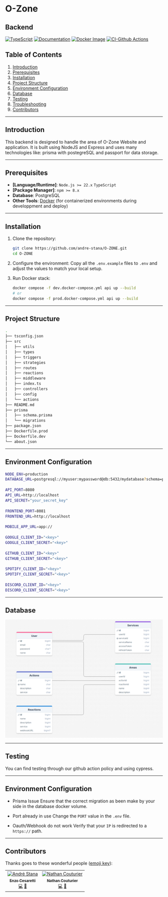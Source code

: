 # O-Zone
## Backend

[![TypeScript][ts-badge]][ts-url]
[![Documentation][docs-badge]][docs-url]
[![Docker Image][docker-badge]][docker-url]
[![CI-Github Actions][gh-actions-badge]][gh-actions-url]

[ts-badge]: https://img.shields.io/badge/Code_Base-TypeScript-blue
[ts-url]: https://www.typescriptlang.org/

[docs-badge]: https://img.shields.io/badge/docs-Swagger-green
[docs-url]: 127.0.0.1:8081/docs

[docker-badge]: https://img.shields.io/badge/Docker_Image-node%3A22--alpine-blue
[docker-url]: https://hub.docker.com/layers/library/node/22-alpine/images/sha256-3a4802e64ab5181c7870d6ddd8c824c2efc42873baae37d1971451668659483b

[gh-actions-badge]: https://github.com/capsule-rs/capsule/workflows/build/badge.svg
[gh-actions-url]: https://github.com/andre-stana/O-ZONE/actions


## Table of Contents

1. [Introduction](#introduction)
2. [Prerequisites](#prerequisites)
3. [Installation](#installation)
4. [Project Structure](#project-structure)
5. [Environment Configuration](#environment-configuration)
6. [Database](#database)
7. [Testing](#testing)
8. [Troubleshooting](#troubleshooting)
9. [Contributors](#contributors)

---

## Introduction

This backend is designed to handle the area of O-Zone Website and application.
It is built using NodeJS and Express and uses many technologies like: prisma with postegreSQL and passport for data storage.

---

## Prerequisites

- **[Language/Runtime]**: `Node.js >= 22.x` `TypeScript`
- **[Package Manager]**: `npm >= 8.x`
- **Database**: PostgreSQL
- **Other Tools**: [Docker](https://hub.docker.com/layers/library/node/22-alpine/images/sha256-3a4802e64ab5181c7870d6ddd8c824c2efc42873baae37d1971451668659483b) (for containerized environments during developpment and deploy)

---


## Installation

1. Clone the repository:
   ```bash
   git clone https://github.com/andre-stana/O-ZONE.git
   cd O-ZONE
   ```
2. Configure the environment:
    Copy all the `.env.example` files to `.env` and adjust the values to match your local setup.

3. Run Docker stack:
    ```bash
    docker compose -f dev.docker-compose.yml api up --build
    # or
    docker compose -f prod.docker-compose.yml api up --build
    ```

---

## Project Structure

```bash
.
├── tsconfig.json
├── src
│   ├── utils
│   ├── types
│   ├── triggers
│   ├── strategies
│   ├── routes
│   ├── reactions
│   ├── middleware
│   ├── index.ts
│   ├── controllers
│   ├── config
│   └── actions
├── README.md
├── prisma
│   ├── schema.prisma
│   └── migrations
├── package.json
├── Dockerfile.prod
├── Dockerfile.dev
└── about.json
```

---

## Environment Configuration

```bash
NODE_ENV=production
DATABASE_URL=postgresql://myuser:mypassword@db:5432/mydatabase?schema=public

API_PORT=8080
API_URL=http://localhost
API_SECRET="your_secret_key"

FRONTEND_PORT=8081
FRONTEND_URL=http://localhost

MOBILE_APP_URL=app://

GOOGLE_CLIENT_ID="<key>"
GOOGLE_CLIENT_SECRET="<key>"

GITHUB_CLIENT_ID="<key>"
GITHUB_CLIENT_SECRET="<key>"

SPOTIFY_CLIENT_ID="<key>"
SPOTIFY_CLIENT_SECRET="<key>"

DISCORD_CLIENT_ID="<key>"
DISCORD_CLIENT_SECRET="<key>"
```

---

## Database

![Database Schema](./DB_schema.png)

---

## Testing

You can find testing through our github action policy and using cypress.

---

## Environment Configuration

- Prisma Issue
Ensure that the correct migration as been make by your side in the database docker volume.

- Port already in use
Change the `PORT` value in the `.env` file.

- Oauth/Webhook do not work
Verify that your `IP` is redirected to a `https://` path.

---

## Contributors

Thanks goes to these wonderful people ([emoji key](https://allcontributors.org/docs/en/emoji-key)):

<table>
        <td align="center">
            <a href="https://www.linkedin.com/in/enzo-cesaretti/">
                <img src="https://media.licdn.com/dms/image/v2/D4D03AQE1LeK1wWM-yA/profile-displayphoto-shrink_800_800/profile-displayphoto-shrink_800_800/0/1699904832696?e=1741824000&v=beta&t=5IssYuarokVfzWs0Sd13qlvKj1VZyaz1BAbHPp70thU" width="80px;" alt="André Stana" />
                <br />
                <sub>
                    <b>Enzo Cesaretti</b>
                </sub>
            </a>
            <br />
            <a href="https://github.com/andre-stana/O-ZONE/commits?author=enzo-cesaretti" title="Coding">💻</a>
            <a href="https://github.com/andre-stana/O-ZONE/commits?author=enzo-cesaretti" title="Maintenance">🚧</a>
        </td>
        <td align="center">
            <a href="https://www.linkedin.com/in/nathan-couturier-44b83626a/">
                <img src="https://media.licdn.com/dms/image/v2/D4E03AQEU3NRWNWVAow/profile-displayphoto-shrink_800_800/profile-displayphoto-shrink_800_800/0/1730158674810?e=1741824000&v=beta&t=K1NANW4ya4hICPP29nhJdsKN_XfROt_ql3i__tVm-qY" width="80px;" alt="Nathan Couturier" />
                <br />
                <sub>
                    <b>Nathan Couturier</b>
                </sub>
            </a>
            <br />
            <a href="https://github.com/andre-stana/O-ZONE/commits?author=CouturierNathan" title="Coding">💻</a>
            <a href="https://github.com/andre-stana/O-ZONE/commits?author=CouturierNathan" title="Project Management">📆</a>
        </td>
    </tr>
</table>
